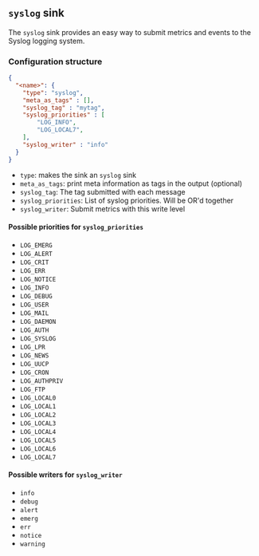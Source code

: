 ## `syslog` sink

The `syslog` sink provides an easy way to submit metrics and events to the Syslog logging system.

### Configuration structure

```json
{
  "<name>": {
    "type": "syslog",
    "meta_as_tags" : [],
    "syslog_tag" : "mytag",
    "syslog_priorities" : [
        "LOG_INFO",
        "LOG_LOCAL7",
    ],
    "syslog_writer" : "info"
  }
}
```

- `type`: makes the sink an `syslog` sink
- `meta_as_tags`: print meta information as tags in the output (optional)
- `syslog_tag`: The tag submitted with each message
- `syslog_priorities`: List of syslog priorities. Will be OR'd together
- `syslog_writer`: Submit metrics with this write level


#### Possible priorities for `syslog_priorities`
- `LOG_EMERG`
- `LOG_ALERT`
- `LOG_CRIT`
- `LOG_ERR`
- `LOG_NOTICE`
- `LOG_INFO`
- `LOG_DEBUG`
- `LOG_USER`
- `LOG_MAIL`
- `LOG_DAEMON`
- `LOG_AUTH`
- `LOG_SYSLOG`
- `LOG_LPR`
- `LOG_NEWS`
- `LOG_UUCP`
- `LOG_CRON`
- `LOG_AUTHPRIV`
- `LOG_FTP`
- `LOG_LOCAL0`
- `LOG_LOCAL1`
- `LOG_LOCAL2`
- `LOG_LOCAL3`
- `LOG_LOCAL4`
- `LOG_LOCAL5`
- `LOG_LOCAL6`
- `LOG_LOCAL7`

#### Possible writers for `syslog_writer`
- `info`
- `debug`
- `alert`
- `emerg`
- `err`
- `notice`
- `warning`